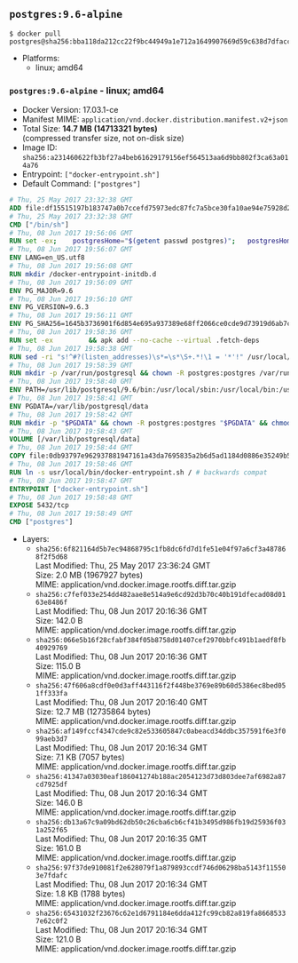 ## `postgres:9.6-alpine`

```console
$ docker pull postgres@sha256:bba118da212cc22f9bc44949a1e712a1649907669d59c638d7dfacc89a88ab53
```

-	Platforms:
	-	linux; amd64

### `postgres:9.6-alpine` - linux; amd64

-	Docker Version: 17.03.1-ce
-	Manifest MIME: `application/vnd.docker.distribution.manifest.v2+json`
-	Total Size: **14.7 MB (14713321 bytes)**  
	(compressed transfer size, not on-disk size)
-	Image ID: `sha256:a231460622fb3bf27a4beb61629179156ef564513aa6d9bb802f3ca63a014a76`
-	Entrypoint: `["docker-entrypoint.sh"]`
-	Default Command: `["postgres"]`

```dockerfile
# Thu, 25 May 2017 23:32:38 GMT
ADD file:df15515197b183747a0b7ccefd75973edc87fc7a5bce30fa10ae94e75928d25c in / 
# Thu, 25 May 2017 23:32:38 GMT
CMD ["/bin/sh"]
# Thu, 08 Jun 2017 19:56:06 GMT
RUN set -ex; 	postgresHome="$(getent passwd postgres)"; 	postgresHome="$(echo "$postgresHome" | cut -d: -f6)"; 	[ "$postgresHome" = '/var/lib/postgresql' ]; 	mkdir -p "$postgresHome"; 	chown -R postgres:postgres "$postgresHome"
# Thu, 08 Jun 2017 19:56:07 GMT
ENV LANG=en_US.utf8
# Thu, 08 Jun 2017 19:56:08 GMT
RUN mkdir /docker-entrypoint-initdb.d
# Thu, 08 Jun 2017 19:56:09 GMT
ENV PG_MAJOR=9.6
# Thu, 08 Jun 2017 19:56:10 GMT
ENV PG_VERSION=9.6.3
# Thu, 08 Jun 2017 19:56:11 GMT
ENV PG_SHA256=1645b3736901f6d854e695a937389e68ff2066ce0cde9d73919d6ab7c995b9c6
# Thu, 08 Jun 2017 19:58:36 GMT
RUN set -ex 		&& apk add --no-cache --virtual .fetch-deps 		ca-certificates 		openssl 		tar 		&& wget -O postgresql.tar.bz2 "https://ftp.postgresql.org/pub/source/v$PG_VERSION/postgresql-$PG_VERSION.tar.bz2" 	&& echo "$PG_SHA256 *postgresql.tar.bz2" | sha256sum -c - 	&& mkdir -p /usr/src/postgresql 	&& tar 		--extract 		--file postgresql.tar.bz2 		--directory /usr/src/postgresql 		--strip-components 1 	&& rm postgresql.tar.bz2 		&& apk add --no-cache --virtual .build-deps 		bison 		coreutils 		dpkg-dev dpkg 		flex 		gcc 		libc-dev 		libedit-dev 		libxml2-dev 		libxslt-dev 		make 		openssl-dev 		perl 		util-linux-dev 		zlib-dev 		&& cd /usr/src/postgresql 	&& awk '$1 == "#define" && $2 == "DEFAULT_PGSOCKET_DIR" && $3 == "\"/tmp\"" { $3 = "\"/var/run/postgresql\""; print; next } { print }' src/include/pg_config_manual.h > src/include/pg_config_manual.h.new 	&& grep '/var/run/postgresql' src/include/pg_config_manual.h.new 	&& mv src/include/pg_config_manual.h.new src/include/pg_config_manual.h 	&& gnuArch="$(dpkg-architecture --query DEB_BUILD_GNU_TYPE)" 	&& wget -O config/config.guess 'https://git.savannah.gnu.org/cgit/config.git/plain/config.guess?id=7d3d27baf8107b630586c962c057e22149653deb' 	&& wget -O config/config.sub 'https://git.savannah.gnu.org/cgit/config.git/plain/config.sub?id=7d3d27baf8107b630586c962c057e22149653deb' 	&& ./configure 		--build="$gnuArch" 		--enable-integer-datetimes 		--enable-thread-safety 		--enable-tap-tests 		--disable-rpath 		--with-uuid=e2fs 		--with-gnu-ld 		--with-pgport=5432 		--with-system-tzdata=/usr/share/zoneinfo 		--prefix=/usr/local 		--with-includes=/usr/local/include 		--with-libraries=/usr/local/lib 				--with-openssl 		--with-libxml 		--with-libxslt 	&& make -j "$(nproc)" world 	&& make install-world 	&& make -C contrib install 		&& runDeps="$( 		scanelf --needed --nobanner --recursive /usr/local 			| awk '{ gsub(/,/, "\nso:", $2); print "so:" $2 }' 			| sort -u 			| xargs -r apk info --installed 			| sort -u 	)" 	&& apk add --no-cache --virtual .postgresql-rundeps 		$runDeps 		bash 		su-exec 		tzdata 	&& apk del .fetch-deps .build-deps 	&& cd / 	&& rm -rf 		/usr/src/postgresql 		/usr/local/share/doc 		/usr/local/share/man 	&& find /usr/local -name '*.a' -delete
# Thu, 08 Jun 2017 19:58:38 GMT
RUN sed -ri "s!^#?(listen_addresses)\s*=\s*\S+.*!\1 = '*'!" /usr/local/share/postgresql/postgresql.conf.sample
# Thu, 08 Jun 2017 19:58:39 GMT
RUN mkdir -p /var/run/postgresql && chown -R postgres:postgres /var/run/postgresql && chmod 2777 /var/run/postgresql
# Thu, 08 Jun 2017 19:58:40 GMT
ENV PATH=/usr/lib/postgresql/9.6/bin:/usr/local/sbin:/usr/local/bin:/usr/sbin:/usr/bin:/sbin:/bin
# Thu, 08 Jun 2017 19:58:41 GMT
ENV PGDATA=/var/lib/postgresql/data
# Thu, 08 Jun 2017 19:58:42 GMT
RUN mkdir -p "$PGDATA" && chown -R postgres:postgres "$PGDATA" && chmod 777 "$PGDATA" # this 777 will be replaced by 700 at runtime (allows semi-arbitrary "--user" values)
# Thu, 08 Jun 2017 19:58:43 GMT
VOLUME [/var/lib/postgresql/data]
# Thu, 08 Jun 2017 19:58:44 GMT
COPY file:0db93797e962937881947161a43da7695835a2b6d5ad1184d0886e35249b5e39 in /usr/local/bin/ 
# Thu, 08 Jun 2017 19:58:46 GMT
RUN ln -s usr/local/bin/docker-entrypoint.sh / # backwards compat
# Thu, 08 Jun 2017 19:58:47 GMT
ENTRYPOINT ["docker-entrypoint.sh"]
# Thu, 08 Jun 2017 19:58:48 GMT
EXPOSE 5432/tcp
# Thu, 08 Jun 2017 19:58:49 GMT
CMD ["postgres"]
```

-	Layers:
	-	`sha256:6f821164d5b7ec94868795c1fb8dc6fd7d1fe51e04f97a6cf3a487868f2f5d68`  
		Last Modified: Thu, 25 May 2017 23:36:24 GMT  
		Size: 2.0 MB (1967927 bytes)  
		MIME: application/vnd.docker.image.rootfs.diff.tar.gzip
	-	`sha256:c7fef033e254dd482aae8e514a9e6cd92d3b70c40b191dfecad08d0163e8486f`  
		Last Modified: Thu, 08 Jun 2017 20:16:36 GMT  
		Size: 142.0 B  
		MIME: application/vnd.docker.image.rootfs.diff.tar.gzip
	-	`sha256:066e5b16f28cfabf384f05b8758d01407cef2970bbfc491b1aedf8fb40929769`  
		Last Modified: Thu, 08 Jun 2017 20:16:36 GMT  
		Size: 115.0 B  
		MIME: application/vnd.docker.image.rootfs.diff.tar.gzip
	-	`sha256:47f606a8cdf0e0d3aff443116f2f448be3769e89b60d5386ec8bed051ff333fa`  
		Last Modified: Thu, 08 Jun 2017 20:16:40 GMT  
		Size: 12.7 MB (12735864 bytes)  
		MIME: application/vnd.docker.image.rootfs.diff.tar.gzip
	-	`sha256:af149fccf4347cde9c82e533605847c0abeacd34ddbc357591f6e3f099aeb3d7`  
		Last Modified: Thu, 08 Jun 2017 20:16:34 GMT  
		Size: 7.1 KB (7057 bytes)  
		MIME: application/vnd.docker.image.rootfs.diff.tar.gzip
	-	`sha256:41347a03030eaf186041274b188ac2054123d73d803dee7af6982a87cd7925df`  
		Last Modified: Thu, 08 Jun 2017 20:16:34 GMT  
		Size: 146.0 B  
		MIME: application/vnd.docker.image.rootfs.diff.tar.gzip
	-	`sha256:db13a67c9a09bd62db50c26cba6cb6cf41b3495d986fb19d25936f031a252f65`  
		Last Modified: Thu, 08 Jun 2017 20:16:35 GMT  
		Size: 161.0 B  
		MIME: application/vnd.docker.image.rootfs.diff.tar.gzip
	-	`sha256:97f37de910081f2e628079f1a879893ccdf746d06298ba5143f115503e7fdafc`  
		Last Modified: Thu, 08 Jun 2017 20:16:34 GMT  
		Size: 1.8 KB (1788 bytes)  
		MIME: application/vnd.docker.image.rootfs.diff.tar.gzip
	-	`sha256:65431032f23676c62e1d6791184e6dda412fc99cb82a819fa86685337e62c0f2`  
		Last Modified: Thu, 08 Jun 2017 20:16:34 GMT  
		Size: 121.0 B  
		MIME: application/vnd.docker.image.rootfs.diff.tar.gzip
